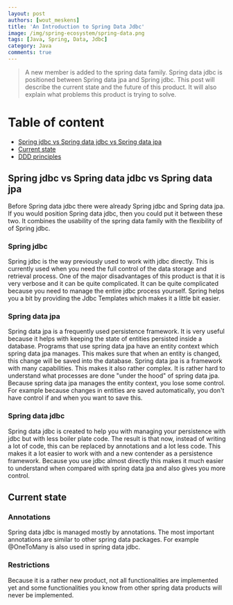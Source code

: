 ```yaml
---
layout: post
authors: [wout_meskens]
title: 'An Introduction to Spring Data Jdbc'
image: /img/spring-ecosystem/spring-data.png
tags: [Java, Spring, Data, Jdbc]
category: Java
comments: true
---
```


> A new member is added to the spring data family. Spring data jdbc is positioned between Spring data jpa and Spring jdbc.
> This post will describe the current state and the future of this product. It will also explain what problems this product is trying to solve.

# Table of content

* [Spring jdbc vs Spring data jdbc vs Spring data jpa](#product-comparison)
* [Current state](#current-state)
* [DDD principles](#ddd-principles)

## Spring jdbc vs Spring data jdbc vs Spring data jpa

Before Spring data jdbc there were already Spring jdbc and Spring data jpa. 
If you would position Spring data jdbc, then you could put it between these two. 
It combines the usability of the spring data family with the flexibility of of Spring jdbc.

### Spring jdbc
Spring jdbc is the way previously used to work with jdbc directly. 
This is currently used when you need the full control of the data storage and retrieval process.
One of the major disadvantages of this product is that it is very verbose and it can be quite complicated. 
It can be quite complicated because you need to manage the entire jdbc process yourself. 
Spring helps you a bit by providing the Jdbc Templates which makes it a little bit easier.

### Spring data jpa
Spring data jpa is a frequently used persistence framework. 
It is very useful because it helps with keeping the state of entities persisted inside a database.
Programs that use spring data jpa have an entity context which spring data jpa manages.
This makes sure that when an entity is changed, this change will be saved into the database.
Spring data jpa is a framework with many capabilities. This makes it also rather complex. 
It is rather hard to understand what processes are done "under the hood" of spring data jpa.
Because spring data jpa manages the entity context, you lose some control. 
For example because changes in entities are saved automatically, you don't have control if and when you want to save this.

### Spring data jdbc
Spring data jdbc is created to help you with managing your persistence with jdbc but with less boiler plate code.
The result is that now, instead of writing a lot of code, this can be replaced by annotations and a lot less code.
This makes it a lot easier to work with and a new contender as a persistence framework. 
Because you use jdbc almost directly this makes it much easier to understand when compared with spring data jpa and also gives you more control.

## Current state
### Annotations
Spring data jdbc is managed mostly by annotations. The most important annotations are similar to other spring data packages.
For example @OneToMany is also used in spring data jdbc.

### Restrictions
Because it is a rather new product, not all functionalities are implemented yet and some functionalities you know from other spring data products will never be implemented.